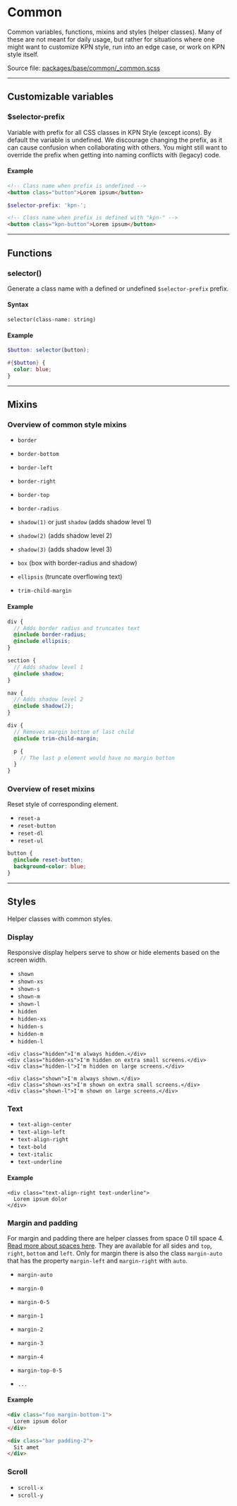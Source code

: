 # Common
Common variables, functions, mixins and styles (helper classes). Many of these are not meant for daily usage, but rather for situations where one might want to customize KPN style, run into an edge case, or work on KPN style itself.

Source file: [packages/base/common/_common.scss](https://github.com/kpn/kpn-style/blob/master/packages/base/common/_common.scss)

---

## Customizable variables

### $selector-prefix
Variable with prefix for all CSS classes in KPN Style (except icons). By default the variable is undefined. We discourage changing the prefix, as it can cause confusion when collaborating with others. You might still want to override the prefix when getting into naming conflicts with (legacy) code.

#### Example
```html
<!-- Class name when prefix is undefined -->
<button class="button">Lorem ipsum</button>
```

```scss
$selector-prefix: 'kpn-';
```

```html
<!-- Class name when prefix is defined with "kpn-" -->
<button class="kpn-button">Lorem ipsum</button>
```

---

## Functions

### selector()
Generate a class name with a defined or undefined `$selector-prefix` prefix.

#### Syntax
```
selector(class-name: string)
```

#### Example
```scss
$button: selector(button);

#{$button} {
  color: blue;
}
```

---

## Mixins

### Overview of common style mixins
* `border`
* `border-bottom`
* `border-left`
* `border-right`
* `border-top`
* `border-radius`

* `shadow(1)` or just `shadow` (adds shadow level 1)
* `shadow(2)` (adds shadow level 2)
* `shadow(3)` (adds shadow level 3)

* `box` (box with border-radius and shadow)
* `ellipsis` (truncate overflowing text)
* `trim-child-margin`

#### Example
```scss
div {
  // Adds border radius and truncates text
  @include border-radius;
  @include ellipsis;
}

section {
  // Adds shadow level 1 
  @include shadow;
}

nav {
  // Adds shadow level 2
  @include shadow(2);
}

div {
  // Removes margin bottom of last child 
  @include trim-child-margin;

  p {
    // The last p element would have no margin botton 
  }
}
```

### Overview of reset mixins
Reset style of corresponding element.
* `reset-a`
* `reset-button`
* `reset-dl`
* `reset-ul`

```scss
button {
  @include reset-button;
  background-color: blue;
}
```

---

## Styles
Helper classes with common styles.

### Display
Responsive display helpers serve to show or hide elements based on the screen width.

* `shown`
* `shown-xs`
* `shown-s`
* `shown-m`
* `shown-l`
* `hidden`
* `hidden-xs`
* `hidden-s`
* `hidden-m`
* `hidden-l`
```html*example="display-helpers"
<div class="hidden">I'm always hidden.</div>
<div class="hidden-xs">I'm hidden on extra small screens.</div>
<div class="hidden-l">I'm hidden on large screens.</div>

<div class="shown">I'm always shown.</div>
<div class="shown-xs">I'm shown on extra small screens.</div>
<div class="shown-l">I'm shown on large screens.</div>
```

### Text
* `text-align-center`
* `text-align-left`
* `text-align-right`
* `text-bold`
* `text-italic`
* `text-underline`

#### Example
```html*example
<div class="text-align-right text-underline">
  Lorem ipsum dolor
</div>
```


### Margin and padding
For margin and padding there are helper classes from space 0 till space 4. [Read more about spaces here](/#/base/space). They are available for all sides and `top`, `right`, `bottom` and `left`. Only for margin there is also the class `margin-auto` that has the property `margin-left` and `margin-right` with `auto`.

* `margin-auto`
* `margin-0`
* `margin-0-5`
* `margin-1`
* `margin-2`
* `margin-3`
* `margin-4`

* `margin-top-0-5`
* `...`

#### Example
```html
<div class="foo margin-bottom-1">
  Lorem ipsum dolor
</div>

<div class="bar padding-2">
  Sit amet
</div>
```

### Scroll
* `scroll-x`
* `scroll-y`
